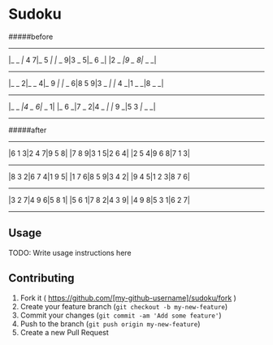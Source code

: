 # Sudoku


#####before
 _________________ 
|_ _ _|_ 4 7|_ 5 _|
|_ _ 9|3 _ 5|_ 6 _|
|2 _ _|9 _ 8|_ _ _|
 _________________ 
|_ _ 2|_ _ 4|_ 9 _|
|_ _ 6|8 5 9|3 _ _|
|_ 4 _|1 _ _|8 _ _|
 _________________ 
|_ _ _|4 _ 6|_ _ 1|
|_ 6 _|7 _ 2|4 _ _|
|_ 9 _|5 3 _|_ _ _|
 _________________ 

#####after
 _________________ 
|6 1 3|2 4 7|9 5 8|
|7 8 9|3 1 5|2 6 4|
|2 5 4|9 6 8|7 1 3|
 _________________ 
|8 3 2|6 7 4|1 9 5|
|1 7 6|8 5 9|3 4 2|
|9 4 5|1 2 3|8 7 6|
 _________________ 
|3 2 7|4 9 6|5 8 1|
|5 6 1|7 8 2|4 3 9|
|4 9 8|5 3 1|6 2 7|
 _________________ 


## Usage

TODO: Write usage instructions here

## Contributing

1. Fork it ( https://github.com/[my-github-username]/sudoku/fork )
2. Create your feature branch (`git checkout -b my-new-feature`)
3. Commit your changes (`git commit -am 'Add some feature'`)
4. Push to the branch (`git push origin my-new-feature`)
5. Create a new Pull Request

